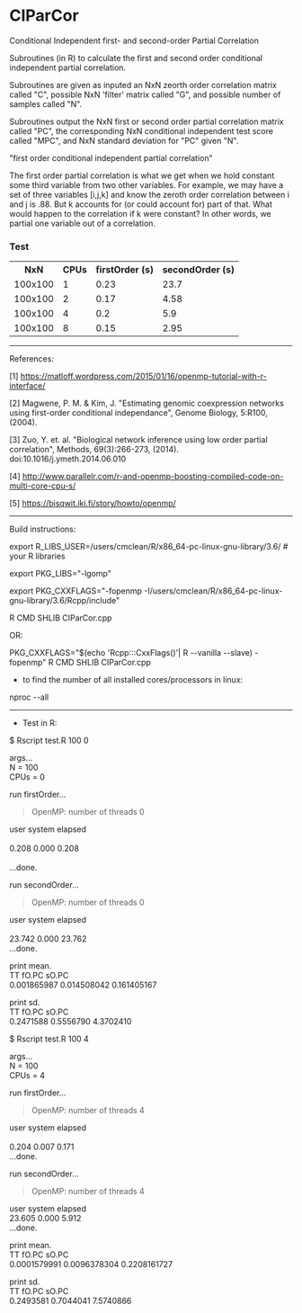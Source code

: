 # CIParCor
Conditional Independent first- and second-order Partial Correlation 

Subroutines (in R) to calculate the first and second order conditional independent partial correlation. 

Subroutines are given as inputed an NxN zeorth order correlation matrix called "C", possible NxN 'filter' matrix called "G", and possible number of samples called "N". 

Subroutines output the NxN first or second order partial correlation matrix called "PC", the corresponding 
NxN conditional independent test score called "MPC", and NxN standard deviation for "PC" given "N".


"first order conditional independent partial correlation"


The first order partial correlation is what we get when we hold constant some third variable from two other variables. For example,  we may have a set of three variables [i,j,k] and know the zeroth order correlation between i and j is .88. But k accounts for (or could account for) part of that. What would happen to the correlation if k were constant? In other words, 
we partial one variable out of a correlation.

### Test

<table class="tg">
  <tr>
    <th class="tg-yw4l"><b>NxN</b></th>
    <th class="tg-yw4l"><b>CPUs</b></th>
    <th class="tg-yw4l"><b>firstOrder (s)</b></th>
     <th class="tg-yw41"><b>secondOrder (s)</b></th>
  </tr>
  <tr>
    <td class="tg-yw4l">100x100</td>
    <td class="tg-yw4l">1</td>
    <td class="tg-yw4l">0.23</td>
     <td class="tg-yw41">23.7</td>
</tr>
  <tr>
    <td class="tg-yw4l">100x100</td>
    <td class="tg-yw4l">2</td>
    <td class="tg-yw4l">0.17</td>
     <td class="tg-yw41">4.58</td>
</tr>
  <tr>
    <td class="tg-yw4l">100x100</td>
    <td class="tg-yw4l">4</td>
    <td class="tg-yw4l">0.2</td>
     <td class="tg-yw41">5.9</td>
</tr>
  <tr>
    <td class="tg-yw4l">100x100</td>
    <td class="tg-yw4l">8</td>
    <td class="tg-yw4l">0.15</td>
     <td class="tg-yw41">2.95</td>
</tr>
</table>

---

References:

[1] https://matloff.wordpress.com/2015/01/16/openmp-tutorial-with-r-interface/

[2] Magwene, P. M. & Kim, J. "Estimating genomic coexpression networks using first-order conditional independance", Genome Biology, 5:R100, (2004).

[3] Zuo, Y. et. al. "Biological network inference using low order partial correlation", Methods, 69(3):266-273, (2014). doi:10.1016/j.ymeth.2014.06.010

[4] http://www.parallelr.com/r-and-openmp-boosting-compiled-code-on-multi-core-cpu-s/

[5] https://bisqwit.iki.fi/story/howto/openmp/

---

Build instructions:

export R_LIBS_USER=/users/cmclean/R/x86_64-pc-linux-gnu-library/3.6/ # your R libraries

export PKG_LIBS="-lgomp"

export PKG_CXXFLAGS="-fopenmp -I/users/cmclean/R/x86_64-pc-linux-gnu-library/3.6/Rcpp/include"

R CMD SHLIB CIParCor.cpp

OR:

PKG_CXXFLAGS="$(echo 'Rcpp:::CxxFlags()'| R --vanilla --slave) -fopenmp" R CMD SHLIB CIParCor.cpp

* to find the number of all installed cores/processors in linux: 

nproc --all

---

* Test in R:

$ Rscript test.R 100 0<br/>

args...<br/>
N    = 100<br/>
CPUs = 0

run firstOrder...<br/> 
> OpenMP:  number of threads 0

user  system elapsed<br/>    
0.208   0.000   0.208<br/>   
...done.

run secondOrder...<br/> 
> OpenMP:  number of threads 0

user  system elapsed<br/>    
23.742   0.000  23.762<br/> 
...done.

print mean.<br/>
         TT       fO.PC       sO.PC<br/> 
 0.001865987 0.014508042 0.161405167 

print sd.<br/>
       TT     fO.PC     sO.PC<br/>
 0.2471588 0.5556790 4.3702410 


$ Rscript test.R 100 4<br/>

args...<br/>
N    = 100<br/>
CPUs = 4

run firstOrder...<br/>
> OpenMP:  number of threads 4<br/>

user  system elapsed<br/>  
  0.204   0.007   0.171<br/> 
...done.

run secondOrder...<br/>
> OpenMP:  number of threads 4

user  system elapsed<br/>
23.605   0.000   5.912<br/>
...done.

print mean.<br/>
         TT        fO.PC        sO.PC<br/>
0.0001579991 0.0096378304 0.2208161727 

print sd.<br/>
       TT     fO.PC     sO.PC<br/> 
0.2493581 0.7044041 7.5740866 
